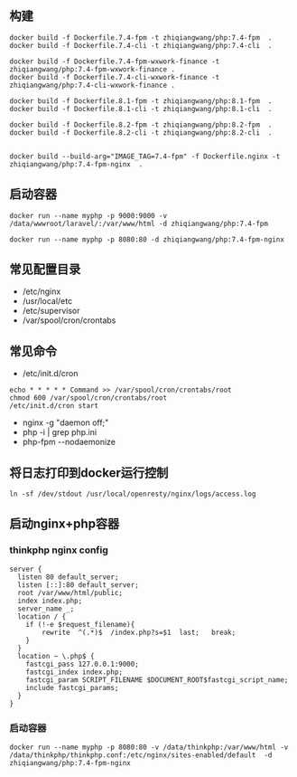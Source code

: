 ## 构建

~~~
docker build -f Dockerfile.7.4-fpm -t zhiqiangwang/php:7.4-fpm  .
docker build -f Dockerfile.7.4-cli -t zhiqiangwang/php:7.4-cli  .

docker build -f Dockerfile.7.4-fpm-wxwork-finance -t zhiqiangwang/php:7.4-fpm-wxwork-finance .
docker build -f Dockerfile.7.4-cli-wxwork-finance -t zhiqiangwang/php:7.4-cli-wxwork-finance .

docker build -f Dockerfile.8.1-fpm -t zhiqiangwang/php:8.1-fpm  .
docker build -f Dockerfile.8.1-cli -t zhiqiangwang/php:8.1-cli  .

docker build -f Dockerfile.8.2-fpm -t zhiqiangwang/php:8.2-fpm  .
docker build -f Dockerfile.8.2-cli -t zhiqiangwang/php:8.2-cli  .


docker build --build-arg="IMAGE_TAG=7.4-fpm" -f Dockerfile.nginx -t zhiqiangwang/php:7.4-fpm-nginx  .
~~~


## 启动容器
~~~
docker run --name myphp -p 9000:9000 -v /data/wwwroot/laravel/:/var/www/html -d zhiqiangwang/php:7.4-fpm 

docker run --name myphp -p 8080:80 -d zhiqiangwang/php:7.4-fpm-nginx
~~~

## 常见配置目录

- /etc/nginx
- /usr/local/etc
- /etc/supervisor
- /var/spool/cron/crontabs

## 常见命令

- /etc/init.d/cron

~~~
echo * * * * * Command >> /var/spool/cron/crontabs/root
chmod 600 /var/spool/cron/crontabs/root
/etc/init.d/cron start
~~~
- nginx -g "daemon off;"
- php -i | grep php.ini
-  php-fpm --nodaemonize

## 将日志打印到docker运行控制

~~~
ln -sf /dev/stdout /usr/local/openresty/nginx/logs/access.log
~~~


## 启动nginx+php容器

### thinkphp nginx config

~~~
server {
  listen 80 default_server;
  listen [::]:80 default_server;
  root /var/www/html/public;
  index index.php;
  server_name _;
  location / {
    if (!-e $request_filename){
    	rewrite  ^(.*)$  /index.php?s=$1  last;   break;
    }
  }
  location ~ \.php$ {
    fastcgi_pass 127.0.0.1:9000;
    fastcgi_index index.php;
    fastcgi_param SCRIPT_FILENAME $DOCUMENT_ROOT$fastcgi_script_name;
    include fastcgi_params;
  }
}
~~~

### 启动容器

~~~
docker run --name myphp -p 8080:80 -v /data/thinkphp:/var/www/html -v /data/thinkphp/thinkphp.conf:/etc/nginx/sites-enabled/default  -d zhiqiangwang/php:7.4-fpm-nginx
~~~
